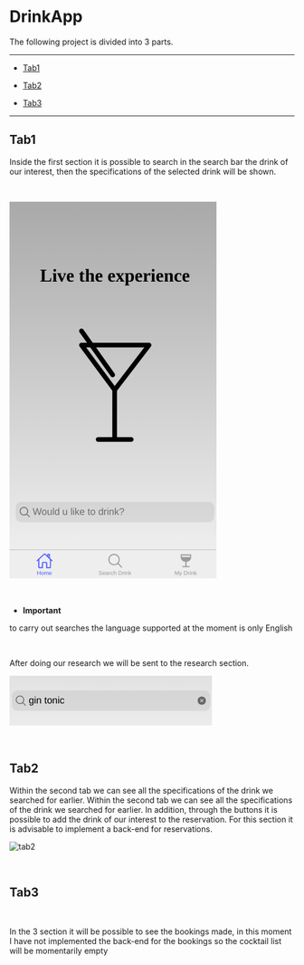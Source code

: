 # DrinkApp

The following project is divided into 3 parts.

<hr>

- [Tab1](#tab1)

- [Tab2](#tab2)

- [Tab3](#tab3)


<hr>

## Tab1

Inside the first section it is possible to search in the search bar the drink of our interest, then the specifications of the selected drink will be shown.

<br>

![tab1](./imgs/tab1.png) 

<br>

  - **Important**

to carry out searches the language supported at the moment is only English

<br>

After doing our research we will be sent to the research section. 


![tab1-bar](./imgs/tab1-bar.png) <br>

<br>

## Tab2

Within the second tab we can see all the specifications of the drink we searched for earlier. Within the second tab we can see all the specifications of the drink we searched for earlier. 
In addition, through the buttons it is possible to add the drink of our interest to the reservation. 
For this section it is advisable to implement a back-end for reservations.


![tab2](./imgs/tab2.png) <br>

<br>

## Tab3

<br> 

In the 3 section it will be possible to see the bookings made, in this moment I have not implemented the back-end for the bookings so the cocktail list will be momentarily empty



